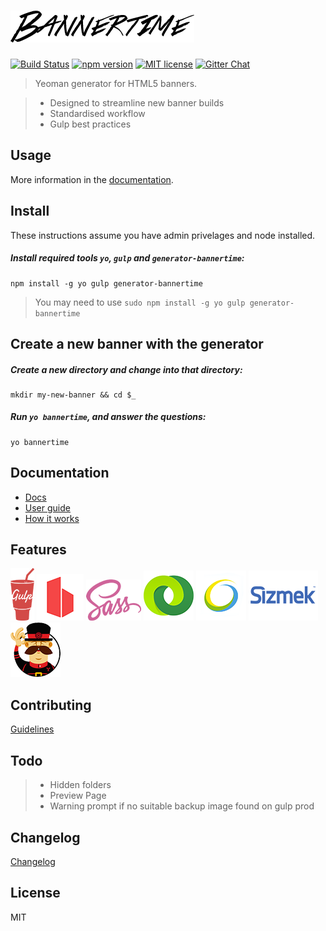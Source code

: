 # ![Logo](generators/app/templates/src/images/logo.png)

[![Build Status](https://travis-ci.org/pyramidium/generator-bannertime.svg?branch=master)](https://travis-ci.org/pyramidium/generator-bannertime)
[![npm version](http://img.shields.io/npm/v/generator-bannertime.svg?style=flat)](https://npmjs.org/package/generator-bannertime "View this project on npm")
[![MIT license](http://img.shields.io/badge/license-MIT-brightgreen.svg)](http://opensource.org/licenses/MIT)
[![Gitter Chat](http://img.shields.io/badge/chat-online-brightgreen.svg)](https://gitter.im/pyramidium/generator-bannertime)

> Yeoman generator for HTML5 banners.

> * Designed to streamline new banner builds
> * Standardised workflow
> * Gulp best practices


## Usage

More information in the [documentation](docs/README.md).


## Install

These instructions assume you have admin privelages and node installed.

##### Install required tools `yo`, `gulp` and `generator-bannertime`:
```
npm install -g yo gulp generator-bannertime
```

> You may need to use `sudo npm install -g yo gulp generator-bannertime`


## Create a new banner with the generator

##### Create a new directory and change into that directory:
```
mkdir my-new-banner && cd $_
```

##### Run `yo bannertime`, and answer the questions:
```
yo bannertime
```


## Documentation

* [Docs](docs/README.md)
* [User guide](docs/user-guide.md)
* [How it works](docs/how-it-works.md)


## Features

![Logo](docs/assets/gulp.png)
![Logo](docs/assets/browsersync.png)
![Logo](docs/assets/sass.png)
![Logo](docs/assets/doubleclick.png)
![Logo](docs/assets/adform.png)
![Logo](docs/assets/sizmek.png)
![Logo](docs/assets/yeoman.png)


## Contributing

[Guidelines](CONTRIBUTING.md)


## Todo

> * Hidden folders
> * Preview Page
> * Warning prompt if no suitable backup image found on gulp prod

## Changelog

[Changelog](https://github.com/pyramidium/generator-bannertime/releases)


## License

MIT
